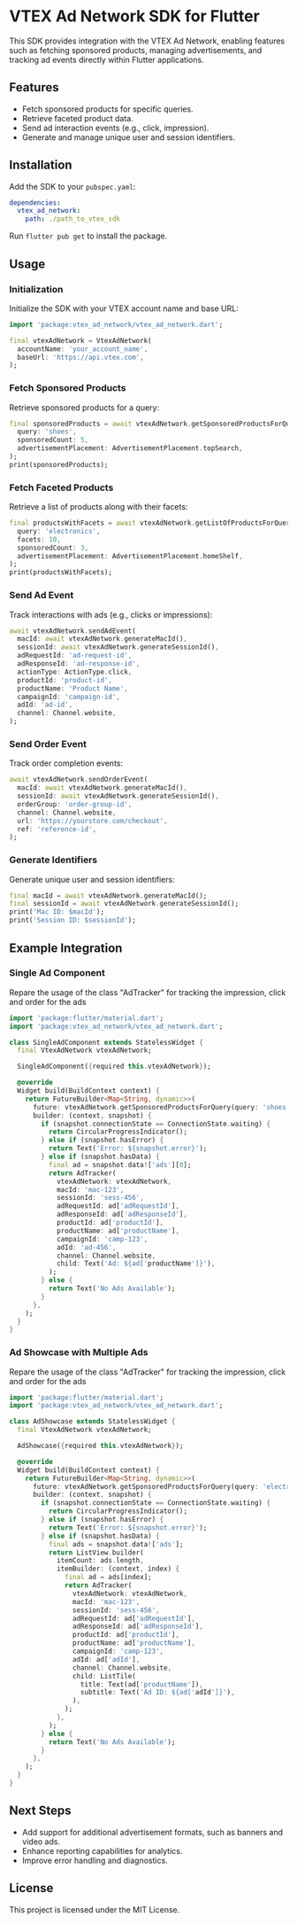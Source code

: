 # VTEX Ad Network SDK for Flutter

This SDK provides integration with the VTEX Ad Network, enabling features such as fetching sponsored products, managing advertisements, and tracking ad events directly within Flutter applications.

## Features

- Fetch sponsored products for specific queries.
- Retrieve faceted product data.
- Send ad interaction events (e.g., click, impression).
- Generate and manage unique user and session identifiers.

## Installation

Add the SDK to your `pubspec.yaml`:

```yaml
dependencies:
  vtex_ad_network:
    path: ./path_to_vtex_sdk
```

Run `flutter pub get` to install the package.

## Usage

### Initialization

Initialize the SDK with your VTEX account name and base URL:

```dart
import 'package:vtex_ad_network/vtex_ad_network.dart';

final vtexAdNetwork = VtexAdNetwork(
  accountName: 'your_account_name',
  baseUrl: 'https://api.vtex.com',
);
```

### Fetch Sponsored Products

Retrieve sponsored products for a query:

```dart
final sponsoredProducts = await vtexAdNetwork.getSponsoredProductsForQuery(
  query: 'shoes',
  sponsoredCount: 5,
  advertisementPlacement: AdvertisementPlacement.topSearch,
);
print(sponsoredProducts);
```

### Fetch Faceted Products

Retrieve a list of products along with their facets:

```dart
final productsWithFacets = await vtexAdNetwork.getListOfProductsForQuery(
  query: 'electronics',
  facets: 10,
  sponsoredCount: 3,
  advertisementPlacement: AdvertisementPlacement.homeShelf,
);
print(productsWithFacets);
```

### Send Ad Event

Track interactions with ads (e.g., clicks or impressions):

```dart
await vtexAdNetwork.sendAdEvent(
  macId: await vtexAdNetwork.generateMacId(),
  sessionId: await vtexAdNetwork.generateSessionId(),
  adRequestId: 'ad-request-id',
  adResponseId: 'ad-response-id',
  actionType: ActionType.click,
  productId: 'product-id',
  productName: 'Product Name',
  campaignId: 'campaign-id',
  adId: 'ad-id',
  channel: Channel.website,
);
```

### Send Order Event

Track order completion events:

```dart
await vtexAdNetwork.sendOrderEvent(
  macId: await vtexAdNetwork.generateMacId(),
  sessionId: await vtexAdNetwork.generateSessionId(),
  orderGroup: 'order-group-id',
  channel: Channel.website,
  url: 'https://yourstore.com/checkout',
  ref: 'reference-id',
);
```

### Generate Identifiers

Generate unique user and session identifiers:

```dart
final macId = await vtexAdNetwork.generateMacId();
final sessionId = await vtexAdNetwork.generateSessionId();
print('Mac ID: $macId');
print('Session ID: $sessionId');
```

## Example Integration

### Single Ad Component

Repare the usage of the class "AdTracker" for tracking the impression, click and order for the ads

```dart
import 'package:flutter/material.dart';
import 'package:vtex_ad_network/vtex_ad_network.dart';

class SingleAdComponent extends StatelessWidget {
  final VtexAdNetwork vtexAdNetwork;

  SingleAdComponent({required this.vtexAdNetwork});

  @override
  Widget build(BuildContext context) {
    return FutureBuilder<Map<String, dynamic>>(
      future: vtexAdNetwork.getSponsoredProductsForQuery(query: 'shoes'),
      builder: (context, snapshot) {
        if (snapshot.connectionState == ConnectionState.waiting) {
          return CircularProgressIndicator();
        } else if (snapshot.hasError) {
          return Text('Error: ${snapshot.error}');
        } else if (snapshot.hasData) {
          final ad = snapshot.data!['ads'][0];
          return AdTracker(
            vtexAdNetwork: vtexAdNetwork,
            macId: 'mac-123',
            sessionId: 'sess-456',
            adRequestId: ad['adRequestId'],
            adResponseId: ad['adResponseId'],
            productId: ad['productId'],
            productName: ad['productName'],
            campaignId: 'camp-123',
            adId: 'ad-456',
            channel: Channel.website,
            child: Text('Ad: ${ad['productName']}'),
          );
        } else {
          return Text('No Ads Available');
        }
      },
    );
  }
}
```

### Ad Showcase with Multiple Ads

Repare the usage of the class "AdTracker" for tracking the impression, click and order for the ads

```dart
import 'package:flutter/material.dart';
import 'package:vtex_ad_network/vtex_ad_network.dart';

class AdShowcase extends StatelessWidget {
  final VtexAdNetwork vtexAdNetwork;

  AdShowcase({required this.vtexAdNetwork});

  @override
  Widget build(BuildContext context) {
    return FutureBuilder<Map<String, dynamic>>(
      future: vtexAdNetwork.getSponsoredProductsForQuery(query: 'electronics'),
      builder: (context, snapshot) {
        if (snapshot.connectionState == ConnectionState.waiting) {
          return CircularProgressIndicator();
        } else if (snapshot.hasError) {
          return Text('Error: ${snapshot.error}');
        } else if (snapshot.hasData) {
          final ads = snapshot.data!['ads'];
          return ListView.builder(
            itemCount: ads.length,
            itemBuilder: (context, index) {
              final ad = ads[index];
              return AdTracker(
                vtexAdNetwork: vtexAdNetwork,
                macId: 'mac-123',
                sessionId: 'sess-456',
                adRequestId: ad['adRequestId'],
                adResponseId: ad['adResponseId'],
                productId: ad['productId'],
                productName: ad['productName'],
                campaignId: 'camp-123',
                adId: ad['adId'],
                channel: Channel.website,
                child: ListTile(
                  title: Text(ad['productName']),
                  subtitle: Text('Ad ID: ${ad['adId']}'),
                ),
              );
            },
          );
        } else {
          return Text('No Ads Available');
        }
      },
    );
  }
}
```

## Next Steps

- Add support for additional advertisement formats, such as banners and video ads.
- Enhance reporting capabilities for analytics.
- Improve error handling and diagnostics.

## License

This project is licensed under the MIT License.